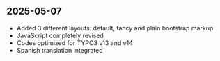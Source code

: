 ## 2025-05-07
- Added 3 different layouts: default, fancy and plain bootstrap markup
- JavaScript completely revised
- Codes optimized for TYPO3 v13 and v14
- Spanish translation integrated
